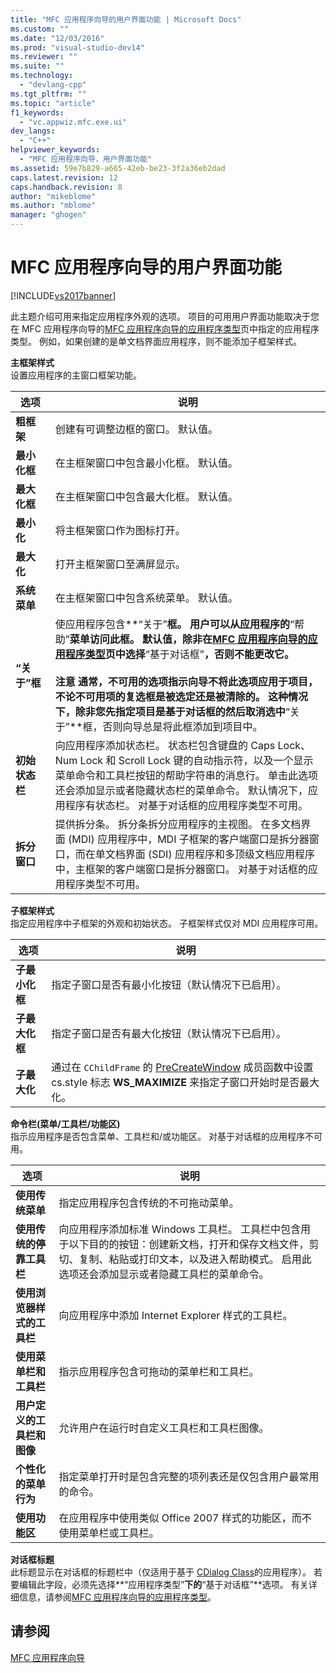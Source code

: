 ```yaml
---
title: "MFC 应用程序向导的用户界面功能 | Microsoft Docs"
ms.custom: ""
ms.date: "12/03/2016"
ms.prod: "visual-studio-dev14"
ms.reviewer: ""
ms.suite: ""
ms.technology: 
  - "devlang-cpp"
ms.tgt_pltfrm: ""
ms.topic: "article"
f1_keywords: 
  - "vc.appwiz.mfc.exe.ui"
dev_langs: 
  - "C++"
helpviewer_keywords: 
  - "MFC 应用程序向导，用户界面功能"
ms.assetid: 59e7b829-a665-42eb-be23-3f2a36eb2dad
caps.latest.revision: 12
caps.handback.revision: 8
author: "mikeblome"
ms.author: "mblome"
manager: "ghogen"
---
```

# MFC 应用程序向导的用户界面功能
[!INCLUDE[vs2017banner](../../assembler/inline/includes/vs2017banner.md)]

此主题介绍可用来指定应用程序外观的选项。  项目的可用用户界面功能取决于您在 MFC 应用程序向导的[MFC 应用程序向导的应用程序类型](../../mfc/reference/application-type-mfc-application-wizard.md)页中指定的应用程序类型。  例如，如果创建的是单文档界面应用程序，则不能添加子框架样式。  
  
 **主框架样式**  
 设置应用程序的主窗口框架功能。  
  
|选项|说明|  
|--------|--------|  
|**粗框架**|创建有可调整边框的窗口。  默认值。|  
|**最小化框**|在主框架窗口中包含最小化框。  默认值。|  
|**最大化框**|在主框架窗口中包含最大化框。  默认值。|  
|**最小化**|将主框架窗口作为图标打开。|  
|**最大化**|打开主框架窗口至满屏显示。|  
|**系统菜单**|在主框架窗口中包含系统菜单。  默认值。|  
|**“关于”框**|使应用程序包含**“关于”**框。  用户可以从应用程序的**“帮助”**菜单访问此框。  默认值，除非在[MFC 应用程序向导的应用程序类型](../../mfc/reference/application-type-mfc-application-wizard.md)页中选择**“基于对话框”**，否则不能更改它。<br /><br /> **注意** 通常，不可用的选项指示向导不将此选项应用于项目，不论不可用项的复选框是被选定还是被清除的。  这种情况下，除非您先指定项目是基于对话框的然后取消选中**“关于”**框，否则向导总是将此框添加到项目中。|  
|**初始状态栏**|向应用程序添加状态栏。  状态栏包含键盘的 Caps Lock、Num Lock 和 Scroll Lock 键的自动指示符，以及一个显示菜单命令和工具栏按钮的帮助字符串的消息行。  单击此选项还会添加显示或者隐藏状态栏的菜单命令。  默认情况下，应用程序有状态栏。  对基于对话框的应用程序类型不可用。|  
|**拆分窗口**|提供拆分条。  拆分条拆分应用程序的主视图。  在多文档界面 \(MDI\) 应用程序中，MDI 子框架的客户端窗口是拆分器窗口，而在单文档界面 \(SDI\) 应用程序和多顶级文档应用程序中，主框架的客户端窗口是拆分器窗口。  对基于对话框的应用程序类型不可用。|  
  
 **子框架样式**  
 指定应用程序中子框架的外观和初始状态。  子框架样式仅对 MDI 应用程序可用。  
  
|选项|说明|  
|--------|--------|  
|**子最小化框**|指定子窗口是否有最小化按钮（默认情况下已启用）。|  
|**子最大化框**|指定子窗口是否有最大化按钮（默认情况下已启用）。|  
|**子最大化**|通过在 `CChildFrame` 的 [PreCreateWindow](../Topic/CWnd::PreCreateWindow.md) 成员函数中设置 cs.style 标志 **WS\_MAXIMIZE** 来指定子窗口开始时是否最大化。|  
  
 **命令栏\(菜单\/工具栏\/功能区\)**  
 指示应用程序是否包含菜单、工具栏和\/或功能区。  对基于对话框的应用程序不可用。  
  
|选项|说明|  
|--------|--------|  
|**使用传统菜单**|指定应用程序包含传统的不可拖动菜单。|  
|**使用传统的停靠工具栏**|向应用程序添加标准 Windows 工具栏。  工具栏中包含用于以下目的的按钮：创建新文档，打开和保存文档文件，剪切、复制、粘贴或打印文本，以及进入帮助模式。  启用此选项还会添加显示或者隐藏工具栏的菜单命令。|  
|**使用浏览器样式的工具栏**|向应用程序中添加 Internet Explorer 样式的工具栏。|  
|**使用菜单栏和工具栏**|指示应用程序包含可拖动的菜单栏和工具栏。|  
|**用户定义的工具栏和图像**|允许用户在运行时自定义工具栏和工具栏图像。|  
|**个性化的菜单行为**|指定菜单打开时是包含完整的项列表还是仅包含用户最常用的命令。|  
|**使用功能区**|在应用程序中使用类似 Office 2007 样式的功能区，而不使用菜单栏或工具栏。|  
  
 **对话框标题**  
 此标题显示在对话框的标题栏中（仅适用于基于 [CDialog Class](../../mfc/reference/cdialog-class.md)的应用程序）。  若要编辑此字段，必须先选择**“应用程序类型”**下的**“基于对话框”**选项。  有关详细信息，请参阅[MFC 应用程序向导的应用程序类型](../../mfc/reference/application-type-mfc-application-wizard.md)。  
  
## 请参阅  
 [MFC 应用程序向导](../../mfc/reference/mfc-application-wizard.md)